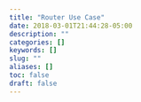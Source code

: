 ```yaml
---
title: "Router Use Case"
date: 2018-03-01T21:44:28-05:00
description: ""
categories: []
keywords: []
slug: ""
aliases: []
toc: false
draft: false
---
```

